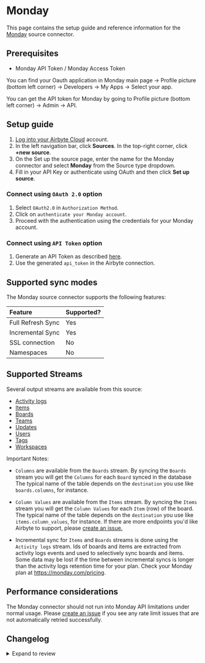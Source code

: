 # Monday

This page contains the setup guide and reference information for the [Monday](https://monday.com/) source connector.

## Prerequisites

- Monday API Token / Monday Access Token

You can find your Oauth application in Monday main page -> Profile picture (bottom left corner) -> Developers -> My Apps -> Select your app.

You can get the API token for Monday by going to Profile picture (bottom left corner) -> Admin -> API.

## Setup guide

1. [Log into your Airbyte Cloud](https://cloud.airbyte.com/workspaces) account.
2. In the left navigation bar, click **Sources**. In the top-right corner, click **+new source**.
3. On the Set up the source page, enter the name for the Monday connector and select **Monday** from the Source type dropdown.
4. Fill in your API Key or authenticate using OAuth and then click **Set up source**.

### Connect using `OAuth 2.0` option

1. Select `OAuth2.0` in `Authorization Method`.
2. Click on `authenticate your Monday account`.
3. Proceed with the authentication using the credentials for your Monday account.

### Connect using `API Token` option

1. Generate an API Token as described [here](https://developer.monday.com/api-reference/docs/authentication).
2. Use the generated `api_token` in the Airbyte connection.

## Supported sync modes

The Monday source connector supports the following features:

| Feature           | Supported? |
| :---------------- | :--------- |
| Full Refresh Sync | Yes        |
| Incremental Sync  | Yes        |
| SSL connection    | No         |
| Namespaces        | No         |

## Supported Streams

Several output streams are available from this source:

- [Activity logs](https://developer.monday.com/api-reference/docs/activity-logs)
- [Items](https://developer.monday.com/api-reference/docs/items-queries)
- [Boards](https://developer.monday.com/api-reference/docs/groups-queries#groups-queries)
- [Teams](https://developer.monday.com/api-reference/docs/teams-queries)
- [Updates](https://developer.monday.com/api-reference/docs/updates-queries)
- [Users](https://developer.monday.com/api-reference/docs/users-queries-1)
- [Tags](https://developer.monday.com/api-reference/docs/tags-queries)
- [Workspaces](https://developer.monday.com/api-reference/docs/workspaces)

Important Notes:

- `Columns` are available from the `Boards` stream. By syncing the `Boards` stream you will get the `Columns` for each `Board` synced in the database
  The typical name of the table depends on the `destination` you use like `boards.columns`, for instance.

- `Column Values` are available from the `Items` stream. By syncing the `Items` stream you will get the `Column Values` for each `Item` (row) of the board.
  The typical name of the table depends on the `destination` you use like `items.column_values`, for instance.
  If there are more endpoints you'd like Airbyte to support, please [create an issue.](https://github.com/airbytehq/airbyte/issues/new/choose)

- Incremental sync for `Items` and `Boards` streams is done using the `Activity logs` stream.
  Ids of boards and items are extracted from activity logs events and used to selectively sync boards and items.
  Some data may be lost if the time between incremental syncs is longer than the activity logs retention time for your plan.
  Check your Monday plan at https://monday.com/pricing.

## Performance considerations

The Monday connector should not run into Monday API limitations under normal usage. Please [create an issue](https://github.com/airbytehq/airbyte/issues) if you see any rate limit issues that are not automatically retried successfully.

## Changelog

<details>
  <summary>Expand to review</summary>

| Version | Date       | Pull Request                                              | Subject                                                                                           |
|:--------|:-----------| :-------------------------------------------------------- | :------------------------------------------------------------------------------------------------ |
| 2.3.2 | 2025-07-02 | [62444](https://github.com/airbytehq/airbyte/pull/62444) | feat(source-monday): unwrap to manifest-only |
| 2.3.1 | 2025-05-31 | [53828](https://github.com/airbytehq/airbyte/pull/53828) | Update dependencies |
| 2.3.0 | 2025-04-02 | [56967](https://github.com/airbytehq/airbyte/pull/56967) | Promoting release candidate 2.3.0-rc.1 to a main version. |
| 2.3.0-rc.1   | 2025-03-18 | [55225](https://github.com/airbytehq/airbyte/pull/55225) | Update CDK to v6 |
| 2.2.0   | 2025-03-14 | [52780](https://github.com/airbytehq/airbyte/pull/52780) | Add optional config parameter to control which boards are fetched when syncing the `Boards` stream |
| 2.1.13  | 2025-02-01 | [52780](https://github.com/airbytehq/airbyte/pull/52780) | Update dependencies |
| 2.1.12  | 2025-01-25 | [51833](https://github.com/airbytehq/airbyte/pull/51833) | Update dependencies |
| 2.1.11  | 2025-01-14 | [51147](https://github.com/airbytehq/airbyte/pull/10311) | Update API version to 2024-10 |
| 2.1.10  | 2025-01-11 | [51147](https://github.com/airbytehq/airbyte/pull/51147) | Update dependencies |
| 2.1.9   | 2025-01-08 | [50984](https://github.com/airbytehq/airbyte/pull/50984) | Update the `spec` to support `Jinja` style variables for `DeclarativeOAuthFlow` |
| 2.1.8   | 2024-12-28 | [50624](https://github.com/airbytehq/airbyte/pull/50624) | Update dependencies |
| 2.1.7   | 2024-12-21 | [43901](https://github.com/airbytehq/airbyte/pull/43901) | Starting with this version, the Docker image is now rootless. Please note that this and future versions will not be compatible with Airbyte versions earlier than 0.64 |
| 2.1.6   | 2024-12-19 | [49943](https://github.com/airbytehq/airbyte/pull/49943) | Pin CDK constraint to avoid breaking change in newer versions |
| 2.1.5   | 2024-10-31 | [48054](https://github.com/airbytehq/airbyte/pull/48054) | Moved to `DeclarativeOAuthFlow` specification |
| 2.1.4   | 2024-08-17 | [44201](https://github.com/airbytehq/airbyte/pull/44201) | Add boards name to the `items` stream |
| 2.1.3   | 2024-06-04 | [38958](https://github.com/airbytehq/airbyte/pull/38958) | [autopull] Upgrade base image to v1.2.1 |
| 2.1.2   | 2024-04-30 | [37722](https://github.com/airbytehq/airbyte/pull/37722) | Fetch `display_value` field for column values of `Mirror`, `Dependency` and `Connect Board` types |
| 2.1.1   | 2024-04-05 | [36717](https://github.com/airbytehq/airbyte/pull/36717) | Add handling of complexityBudgetExhausted error. |
| 2.1.0   | 2024-04-03 | [36746](https://github.com/airbytehq/airbyte/pull/36746) | Pin airbyte-cdk version to `^0` |
| 2.0.4   | 2024-02-28 | [35696](https://github.com/airbytehq/airbyte/pull/35696) | Fix extraction for `null` value in stream `Activity logs` |
| 2.0.3   | 2024-02-21 | [35506](https://github.com/airbytehq/airbyte/pull/35506) | Support for column values of the mirror type for the `Items` stream. |
| 2.0.2   | 2024-02-12 | [35146](https://github.com/airbytehq/airbyte/pull/35146) | Manage dependencies with Poetry. |
| 2.0.1   | 2024-02-08 | [35016](https://github.com/airbytehq/airbyte/pull/35016) | Migrated to the latest airbyte cdk |
| 2.0.0   | 2024-01-12 | [34108](https://github.com/airbytehq/airbyte/pull/34108) | Migrated to the latest API version: 2024-01 |
| 1.1.4   | 2023-12-13 | [33448](https://github.com/airbytehq/airbyte/pull/33448) | Increase test coverage and migrate to base image |
| 1.1.3   | 2023-09-23 | [30248](https://github.com/airbytehq/airbyte/pull/30248) | Add new field "type" to board stream |
| 1.1.2   | 2023-08-23 | [29777](https://github.com/airbytehq/airbyte/pull/29777) | Add retry for `502` error |
| 1.1.1   | 2023-08-15 | [29429](https://github.com/airbytehq/airbyte/pull/29429) | Ignore `null` records in response |
| 1.1.0   | 2023-07-05 | [27944](https://github.com/airbytehq/airbyte/pull/27944) | Add incremental sync for Items and Boards streams |
| 1.0.0   | 2023-06-20 | [27410](https://github.com/airbytehq/airbyte/pull/27410) | Add new streams: Tags, Workspaces. Add new fields for existing streams. |
| 0.2.6   | 2023-06-12 | [27244](https://github.com/airbytehq/airbyte/pull/27244) | Added http error handling for `403` and `500` HTTP errors |
| 0.2.5   | 2023-05-22 | [225881](https://github.com/airbytehq/airbyte/pull/25881) | Fix pagination for the items stream                                                               |
| 0.2.4   | 2023-04-26 | [25277](https://github.com/airbytehq/airbyte/pull/25277)  | Increase row limit to 100                                                                         |
| 0.2.3   | 2023-03-06 | [23231](https://github.com/airbytehq/airbyte/pull/23231)  | Publish using low-code CDK Beta version                                                           |
| 0.2.2   | 2023-01-04 | [20996](https://github.com/airbytehq/airbyte/pull/20996)  | Fix json schema loader                                                                            |
| 0.2.1   | 2022-12-15 | [20533](https://github.com/airbytehq/airbyte/pull/20533)  | Bump CDK version                                                                                  |
| 0.2.0   | 2022-12-13 | [19586](https://github.com/airbytehq/airbyte/pull/19586)  | Migrate to low-code                                                                               |
| 0.1.4   | 2022-06-06 | [14443](https://github.com/airbytehq/airbyte/pull/14443)  | Increase retry_factor for Items stream                                                            |
| 0.1.3   | 2021-12-23 | [8172](https://github.com/airbytehq/airbyte/pull/8172)    | Add oauth2.0 support                                                                              |
| 0.1.2   | 2021-12-07 | [8429](https://github.com/airbytehq/airbyte/pull/8429)    | Update titles and descriptions                                                                    |
| 0.1.1   | 2021-11-18 | [8016](https://github.com/airbytehq/airbyte/pull/8016)    | 🐛 Source Monday: fix pagination and schema bug                                                   |
| 0.1.0   | 2021-11-07 | [7168](https://github.com/airbytehq/airbyte/pull/7168)    | 🎉 New Source: Monday                                                                             |

</details>

